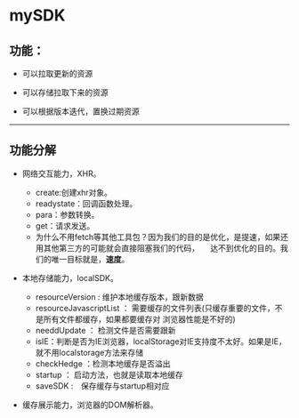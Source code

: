 # mySDK

## 功能：

- 可以拉取更新的资源

- 可以存储拉取下来的资源

- 可以根据版本迭代，置换过期资源

- - -
## 功能分解

- 网络交互能力，XHR。

    - create:创建xhr对象。
    - readystate：回调函数处理。
    - para：参数转换。
    - get：请求发送。
    - 为什么不用fetch等其他工具包？因为我们的目的是优化，是提速，如果还用其他第三方的可能就会直接阻塞我们的代码，
      达不到优化的目的。我们的唯一目标就是，**速度**。

- 本地存储能力，localSDK。

	- resourceVersion : 维护本地缓存版本，跟新数据
	- resourceJavascriptList ： 需要缓存的文件列表(只缓存重要的文件，不是所有文件都缓存，如果都要缓存对
		浏览器性能是不好的)
	- needdUpdate ： 检测文件是否需要跟新
	- isIE：判断是否为IE浏览器，localStorage对IE支持度不太好。如果是IE，就不用localstorage方法来存储
	- checkHedge ：检测本地缓存是否溢出
	- startup ： 启动方法，也就是读取本地缓存
	- saveSDK :　保存缓存与startup相对应
	

- 缓存展示能力，浏览器的DOM解析器。
